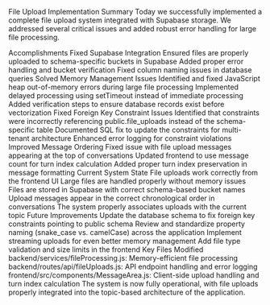 File Upload Implementation Summary
Today we successfully implemented a complete file upload system integrated with Supabase storage. We addressed several critical issues and added robust error handling for large file processing.

Accomplishments
Fixed Supabase Integration
Ensured files are properly uploaded to schema-specific buckets in Supabase
Added proper error handling and bucket verification
Fixed column naming issues in database queries
Solved Memory Management Issues
Identified and fixed JavaScript heap out-of-memory errors during large file processing
Implemented delayed processing using setTimeout instead of immediate processing
Added verification steps to ensure database records exist before vectorization
Fixed Foreign Key Constraint Issues
Identified that constraints were incorrectly referencing public.file_uploads instead of the schema-specific table
Documented SQL fix to update the constraints for multi-tenant architecture
Enhanced error logging for constraint violations
Improved Message Ordering
Fixed issue with file upload messages appearing at the top of conversations
Updated frontend to use message count for turn index calculation
Added proper turn index preservation in message formatting
Current System State
File uploads work correctly from the frontend UI
Large files are handled properly without memory issues
Files are stored in Supabase with correct schema-based bucket names
Upload messages appear in the correct chronological order in conversations
The system properly associates uploads with the current topic
Future Improvements
Update the database schema to fix foreign key constraints pointing to public schema
Review and standardize property naming (snake_case vs. camelCase) across the application
Implement streaming uploads for even better memory management
Add file type validation and size limits in the frontend
Key Files Modified
backend/services/fileProcessing.js: Memory-efficient file processing
backend/routes/api/fileUploads.js: API endpoint handling and error logging
frontend/src/components/MessageArea.js: Client-side upload handling and turn index calculation
The system is now fully operational, with file uploads properly integrated into the topic-based architecture of the application.